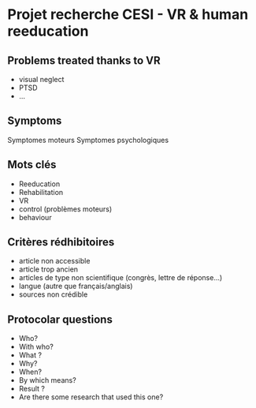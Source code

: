 # Projet recherche CESI - VR & human reeducation 

## Problems treated thanks to VR
- visual neglect
- PTSD
- ...

## Symptoms
Symptomes moteurs
Symptomes psychologiques

## Mots clés
- Reeducation
- Rehabilitation
- VR
- control (problèmes moteurs)
- behaviour

## Critères rédhibitoires 
- article non accessible
- article trop ancien
- articles de type non scientifique (congrès, lettre de réponse...)
- langue (autre que français/anglais)
- sources non crédible

## Protocolar questions
- Who?
- With who?
- What ?
- Why?
- When?
- By which means?
- Result ?
- Are there some research that used this one?
